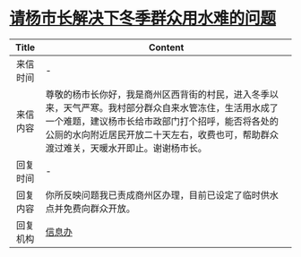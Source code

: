 # <a href="http://www.shangluo.gov.cn/zmhd/ldxxxx.jsp?urltype=leadermail.LeaderMailContentUrl&wbtreeid=1112&leadermailid=1009">请杨市长解决下冬季群众用水难的问题</a>
|Title|Content|
|:---:|---|
|来信时间|-|
|来信内容|尊敬的杨市长你好，我是商州区西背街的村民，进入冬季以来，天气严寒。我村部分群众自来水管冻住，生活用水成了一个难题，建议杨市长给市政部门打个招呼，能否将各处的公厕的水向附近居民开放二十天左右，收费也可，帮助群众渡过难关，天暖水开即止。谢谢杨市长。|
|回复时间|-|
|回复内容|你所反映问题我已责成商州区办理，目前已设定了临时供水点并免费向群众开放。|
|回复机构|<a href="../../categories/agencies/信息办.md">信息办</a>|
